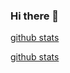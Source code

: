 ### Hi there 👋

[github stats](https://github-readme-stats.vercel.app/api?username=SVNKVN9&show_icons=true&theme=tokyonight)

[github stats](https://github-readme-stats.vercel.app/api/top-langs/?username=SVNKVN9&layout=compact&theme=tokyonight)
